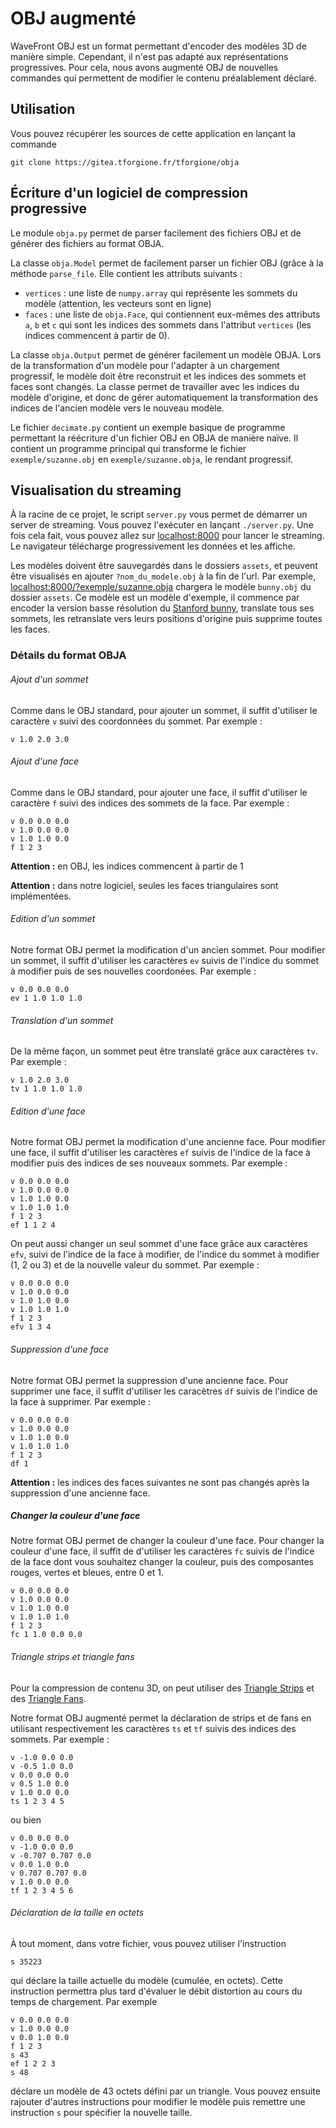 # OBJ augmenté

WaveFront OBJ est un format permettant d'encoder des modèles 3D de manière
simple. Cependant, il n'est pas adapté aux représentations progressives. Pour
cela, nous avons augmenté OBJ de nouvelles commandes qui permettent de modifier
le contenu préalablement déclaré.

## Utilisation

Vous pouvez récupérer les sources de cette application en lançant la commande
```
git clone https://gitea.tforgione.fr/tforgione/obja
```

## Écriture d'un logiciel de compression progressive

Le module `obja.py` permet de parser facilement des fichiers OBJ et de générer
des fichiers au format OBJA.

La classe `obja.Model` permet de facilement parser un fichier OBJ (grâce à la
méthode `parse_file`. Elle contient les attributs suivants :

  - `vertices` : une liste de `numpy.array` qui représente les sommets du
    modèle (attention, les vecteurs sont en ligne)
  - `faces` : une liste de `obja.Face`, qui contiennent eux-mêmes des attributs
    `a`, `b` et `c` qui sont les indices des sommets dans l'attribut
    `vertices` (les indices commencent à partir de 0).

La classe `obja.Output` permet de générer facilement un modèle OBJA. Lors de la
transformation d'un modèle pour l'adapter à un chargement progressif, le modèle
doit être reconstruit et les indices des sommets et faces sont changés. La
classe permet de travailler avec les indices du modèle d'origine, et donc de
gérer automatiquement la transformation des indices de l'ancien modèle vers le
nouveau modèle.

Le fichier `decimate.py` contient un exemple basique de programme permettant la
réécriture d'un fichier OBJ en OBJA de manière naïve. Il contient un programme
principal qui transforme le fichier `exemple/suzanne.obj` en
`exemple/suzanne.obja`, le rendant progressif.

## Visualisation du streaming

À la racine de ce projet, le script `server.py` vous permet de démarrer un
server de streaming. Vous pouvez l'exécuter en lançant `./server.py`. Une fois
cela fait, vous pouvez allez sur [localhost:8000](http://localhost:8000) pour
lancer le streaming. Le navigateur télécharge progressivement les données et
les affiche.

Les modèles doivent être sauvegardés dans le dossiers `assets`, et peuvent être
visualisés en ajouter `?nom_du_modele.obj` à la fin de l'url. Par exemple,
[localhost:8000/?exemple/suzanne.obja](http://localhost:8000/?exemple/suzanne.obja)
chargera le modèle `bunny.obj` du dossier `assets`. Ce modèle est un modèle
d'exemple, il commence par encoder la version basse résolution du [Stanford
bunny](https://graphics.stanford.edu/data/3Dscanrep/), translate tous ses
sommets, les retranslate vers leurs positions d'origine puis supprime toutes
les faces.

### Détails du format OBJA

###### Ajout d'un sommet

Comme dans le OBJ standard, pour ajouter un sommet, il suffit d'utiliser le
caractère `v` suivi des coordonnées du sommet. Par exemple :

```
v 1.0 2.0 3.0
```

###### Ajout d'une face

Comme dans le OBJ standard, pour ajouter une face, il suffit d'utiliser le
caractère `f` suivi des indices des sommets de la face. Par exemple :

```
v 0.0 0.0 0.0
v 1.0 0.0 0.0
v 1.0 1.0 0.0
f 1 2 3
```

**Attention :** en OBJ, les indices commencent à partir de 1

**Attention :** dans notre logiciel, seules les faces triangulaires sont
implémentées.

###### Edition d'un sommet

Notre format OBJ permet la modification d'un ancien sommet. Pour modifier un
sommet, il suffit d'utiliser les caractères `ev` suivis de l'indice du sommet à
modifier puis de ses nouvelles coordonées. Par exemple :

```
v 0.0 0.0 0.0
ev 1 1.0 1.0 1.0
```

###### Translation d'un sommet

De la même façon, un sommet peut être translaté grâce aux caractères `tv`. Par
exemple :

```
v 1.0 2.0 3.0
tv 1 1.0 1.0 1.0
```

###### Edition d'une face

Notre format OBJ permet la modification d'une ancienne face. Pour modifier une
face, il suffit d'utiliser les caractères `ef` suivis de l'indice de la face à
modifier puis des indices de ses nouveaux sommets. Par exemple :

```
v 0.0 0.0 0.0
v 1.0 0.0 0.0
v 1.0 1.0 0.0
v 1.0 1.0 1.0
f 1 2 3
ef 1 1 2 4
```

On peut aussi changer un seul sommet d'une face grâce aux caractères `efv`,
suivi de l'indice de la face à modifier, de l'indice du sommet à modifier (1, 2
ou 3) et de la nouvelle valeur du sommet. Par exemple :

```
v 0.0 0.0 0.0
v 1.0 0.0 0.0
v 1.0 1.0 0.0
v 1.0 1.0 1.0
f 1 2 3
efv 1 3 4
```

###### Suppression d'une face
Notre format OBJ permet la suppression d'une ancienne face. Pour supprimer une
face, il suffit d'utiliser les caracètres `df` suivis de l'indice de la face à
supprimer. Par exemple :

```
v 0.0 0.0 0.0
v 1.0 0.0 0.0
v 1.0 1.0 0.0
v 1.0 1.0 1.0
f 1 2 3
df 1
```

**Attention :** les indices des faces suivantes ne sont pas changés après la
suppression d'une ancienne face.

##### Changer la couleur d'une face

Notre format OBJ permet de changer la couleur d'une face. Pour changer la
couleur d'une face, il suffit de d'utiliser les caractères `fc` suivis de
l'indice de la face dont vous souhaitez changer la couleur, puis des
composantes rouges, vertes et bleues, entre 0 et 1.


```
v 0.0 0.0 0.0
v 1.0 0.0 0.0
v 1.0 1.0 0.0
v 1.0 1.0 1.0
f 1 2 3
fc 1 1.0 0.0 0.0
```

###### Triangle strips et triangle fans
Pour la compression de contenu 3D, on peut utiliser des [Triangle
Strips](https://en.wikipedia.org/wiki/Triangle_strip) et des [Triangle
Fans](https://en.wikipedia.org/wiki/Triangle_fan).

Notre format OBJ augmenté permet la déclaration de strips et de fans en
utilisant respectivement les caractères `ts` et `tf` suivis des indices des
sommets. Par exemple :

```
v -1.0 0.0 0.0
v -0.5 1.0 0.0
v 0.0 0.0 0.0
v 0.5 1.0 0.0
v 1.0 0.0 0.0
ts 1 2 3 4 5
```

ou bien

```
v 0.0 0.0 0.0
v -1.0 0.0 0.0
v -0.707 0.707 0.0
v 0.0 1.0 0.0
v 0.707 0.707 0.0
v 1.0 0.0 0.0
tf 1 2 3 4 5 6
```

###### Déclaration de la taille en octets

À tout moment, dans votre fichier, vous pouvez utiliser l'instruction

```
s 35223
```

qui déclare la taille actuelle du modèle (cumulée, en octets). Cette instruction permettra
plus tard d'évaluer le débit distortion au cours du temps de chargement. Par exemple

```
v 0.0 0.0 0.0
v 1.0 0.0 0.0
v 0.0 1.0 0.0
f 1 2 3
s 43
ef 1 2 2 3
s 48
```

déclare un modèle de 43 octets défini par un triangle. Vous pouvez ensuite
rajouter d'autres instructions pour modifier le modèle puis remettre une
instruction `s` pour spécifier la nouvelle taille.

